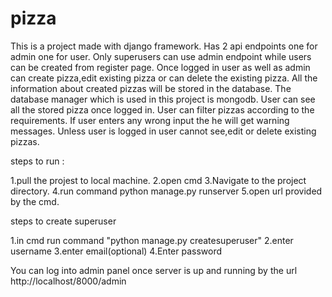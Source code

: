 # pizza
This is a project made with django framework.
Has 2 api endpoints one for admin one for user.
Only superusers can use admin endpoint while users can be created from register page.
Once logged in user as well as admin can create pizza,edit existing pizza or can delete the existing pizza.
All the information about created pizzas will be stored in the database.
The database manager which is used in this project is mongodb.
User can see all the stored pizza once logged in.
User can filter pizzas according to the requirements.
If user enters any wrong input the he will get warning messages.
Unless user is logged in user cannot see,edit or delete existing pizzas.


steps to run :

1.pull the projest to local machine.
2.open cmd
3.Navigate to the project directory.
4.run command python manage.py runserver
5.open url provided by the cmd.

steps to create superuser

1.in cmd run command "python manage.py createsuperuser"
2.enter username
3.enter email(optional)
4.Enter password

You can log into admin panel once server is up and running by the url   http://localhost/8000/admin
